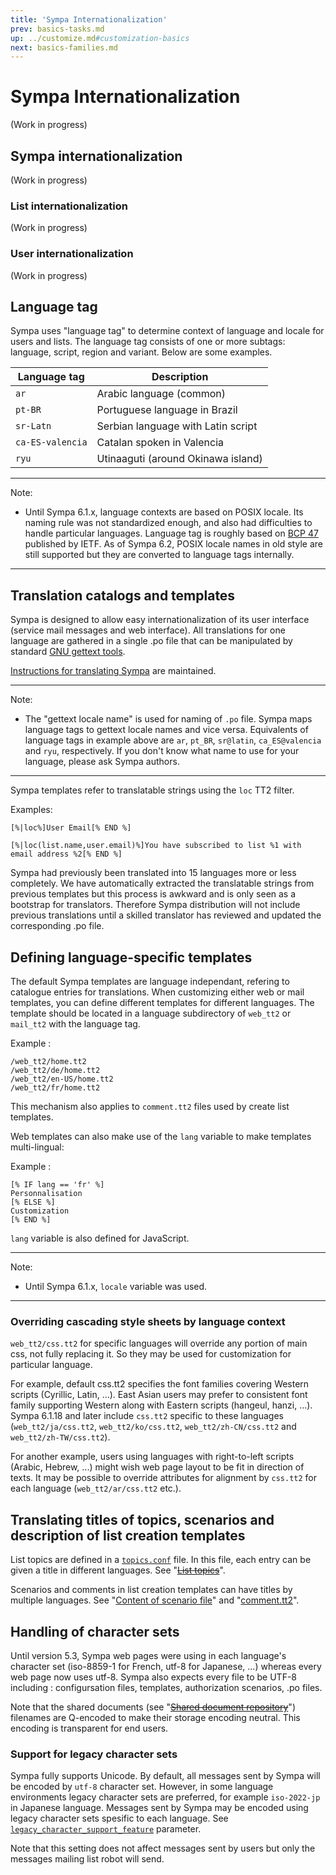 ```yaml
---
title: 'Sympa Internationalization'
prev: basics-tasks.md
up: ../customize.md#customization-basics
next: basics-families.md
---
```


Sympa Internationalization
==========================

(Work in progress)

Sympa internationalization
--------------------------

(Work in progress)

### List internationalization

(Work in progress)

### User internationalization

(Work in progress)

Language tag
------------

Sympa uses "language tag" to determine context of language and locale for users and lists. The language tag consists of one or more subtags: language, script, region and variant. Below are some examples.

| Language tag     | Description                        |
|------------------|------------------------------------|
| `ar`             | Arabic language (common)           |
| `pt-BR`          | Portuguese language in Brazil      |
| `sr-Latn`        | Serbian language with Latin script |
| `ca-ES-valencia` | Catalan spoken in Valencia         |
| `ryu`            | Utinaaguti (around Okinawa island) |

----
Note:

  * Until Sympa 6.1.x, language contexts are based on POSIX locale. Its naming rule was not standardized enough, and also had difficulties to handle particular languages. Language tag is roughly based on [BCP 47](https://tools.ietf.org/html/bcp47) published by IETF. As of Sympa 6.2, POSIX locale names in old style are still supported but they are converted to language tags internally.

----

Translation catalogs and templates
----------------------------------

Sympa is designed to allow easy internationalization of its user interface (service mail messages and web interface). All translations for one language are gathered in a single .po file that can be manipulated by standard [GNU gettext tools](https://www.gnu.org/software/gettext/#introduction).

[Instructions for translating Sympa](https://translate.sympa.community/pages/help) are maintained.

----
Note:

  * The "gettext locale name" is used for naming of `.po` file. Sympa maps language tags to gettext locale names and vice versa. Equivalents of language tags in example above are `ar`, `pt_BR`, `sr@latin`, `ca_ES@valencia` and `ryu`, respectively. If you don't know what name to use for your language, please ask Sympa authors.

----

Sympa templates refer to translatable strings using the `loc` TT2 filter.

Examples:

``` code
[%|loc%]User Email[% END %]
```

``` code
[%|loc(list.name,user.email)%]You have subscribed to list %1 with email address %2[% END %]
```

Sympa had previously been translated into 15 languages more or less completely. We have automatically extracted the translatable strings from previous templates but this process is awkward and is only seen as a bootstrap for translators. Therefore Sympa distribution will not include previous translations until a skilled translator has reviewed and updated the corresponding .po file.

Defining language-specific templates
------------------------------------

The default Sympa templates are language independant, refering to catalogue entries for translations. When customizing either web or mail templates, you can define different templates for different languages. The template should be located in a language subdirectory of `web_tt2` or `mail_tt2` with the language tag.

Example :

``` code
/web_tt2/home.tt2
/web_tt2/de/home.tt2
/web_tt2/en-US/home.tt2
/web_tt2/fr/home.tt2
```

This mechanism also applies to `comment.tt2` files used by create list templates.

Web templates can also make use of the `lang` variable to make templates multi-lingual:

Example :

``` code
[% IF lang == 'fr' %]
Personnalisation
[% ELSE %]
Customization
[% END %]
```

`lang` variable is also defined for JavaScript.

----
Note:

  * Until Sympa 6.1.x, `locale` variable was used.

----

### Overriding cascading style sheets by language context

`web_tt2/css.tt2` for specific languages will override any portion of main css, not fully replacing it. So they may be used for customization for particular language.

For example, default css.tt2 specifies the font families covering Western scripts (Cyrillic, Latin, ...). East Asian users may prefer to consistent font family supporting Western along with Eastern scripts (hangeul, hanzi, ...). Sympa 6.1.18 and later include `css.tt2` specific to these languages (`web_tt2/ja/css.tt2`, `web_tt2/ko/css.tt2`, `web_tt2/zh-CN/css.tt2` and `web_tt2/zh-TW/css.tt2`).

For another example, users using languages with right-to-left scripts (Arabic, Hebrew, ...) might wish web page layout to be fit in direction of texts. It may be possible to override attributes for alignment by `css.tt2` for each language (`web_tt2/ar/css.tt2` etc.).

Translating titles of topics, scenarios and description of list creation templates
----------------------------------------------------------------------------------

List topics are defined in a [`topics.conf`](/gpldoc/man/topics.conf.5.html) file.
In this file, each entry can be given a title in different languages.  See "~~[List topics](../customize/list-topics.md)~~".

Scenarios and comments in list creation templates can have titles by multiple languages. See "[Content of scenario file](basics-scenarios.md#content-of-scenario-file)" and "[comment.tt2](../admin/list-creation.md#commenttt2)".

Handling of character sets
--------------------------

Until version 5.3, Sympa web pages were using in each language's character set (iso-8859-1 for French, utf-8 for Japanese, ...) whereas every web page now uses utf-8. Sympa also expects every file to be UTF-8 including : configursation files, templates, authorization scenarios, .po files.

Note that the shared documents (see "~~[Shared document repository](../customize/shared-repository.md)~~") filenames are Q-encoded to make their storage encoding neutral. This encoding is transparent for end users.

### Support for legacy character sets

Sympa fully supports Unicode. By default, all messages sent by Sympa will be encoded by `utf-8` character set. However, in some language environments legacy character sets are preferred, for example `iso-2022-jp` in Japanese language. Messages sent by Sympa may be encoded using legacy character sets spesific to each language. See [`legacy_character_support_feature`](/gpldoc/man/sympa_config.5.html#legacy_character_support_feature) parameter.

Note that this setting does not affect messages sent by users but only the messages mailing list robot will send.
